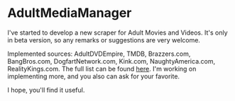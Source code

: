 # AdultMediaManager

I've started to develop a new scraper for Adult Movies and Videos. It's only in beta version, so any remarks or suggestions are very welcome. 

Implemented sources: AdultDVDEmpire, TMDB, Brazzers.com, BangBros.com, DogfartNetwork.com, Kink.com, NaughtyAmerica.com, RealityKings.com. The full list can be found [here](https://github.com/adultmm/AdultMediaManager/wiki/Scraper-sources-%E2%80%A2-the-full-list). I'm working on implementing more, and you also can ask for your favorite.

I hope, you'll find it useful.
